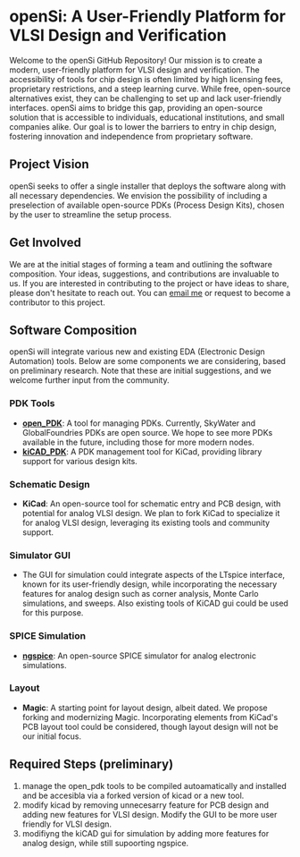 # openSi: A User-Friendly Platform for VLSI Design and Verification

Welcome to the openSi GitHub Repository! Our mission is to create a modern, user-friendly platform for VLSI design and verification. The accessibility of tools for chip design is often limited by high licensing fees, proprietary restrictions, and a steep learning curve. While free, open-source alternatives exist, they can be challenging to set up and lack user-friendly interfaces. openSi aims to bridge this gap, providing an open-source solution that is accessible to individuals, educational institutions, and small companies alike. Our goal is to lower the barriers to entry in chip design, fostering innovation and independence from proprietary software.

## Project Vision

openSi seeks to offer a single installer that deploys the software along with all necessary dependencies. We envision the possibility of including a preselection of available open-source PDKs (Process Design Kits), chosen by the user to streamline the setup process.

## Get Involved

We are at the initial stages of forming a team and outlining the software composition. Your ideas, suggestions, and contributions are invaluable to us. If you are interested in contributing to the project or have ideas to share, please don't hesitate to reach out. You can [email me](mailto:maneapaul@gmail.com) or request to become a contributor to this project.

## Software Composition

openSi will integrate various new and existing EDA (Electronic Design Automation) tools. Below are some components we are considering, based on preliminary research. Note that these are initial suggestions, and we welcome further input from the community.

### PDK Tools

- **[open_PDK](https://github.com/RTimothyEdwards/open_pdks)**: A tool for managing PDKs. Currently, SkyWater and GlobalFoundries PDKs are open source. We hope to see more PDKs available in the future, including those for more modern nodes.
- **[kiCAD_PDK](https://github.com/lethalbit/kicad-pdk-libs)**: A PDK management tool for KiCad, providing library support for various design kits.

### Schematic Design

- **KiCad**: An open-source tool for schematic entry and PCB design, with potential for analog VLSI design. We plan to fork KiCad to specialize it for analog VLSI design, leveraging its existing tools and community support.

### Simulator GUI

- The GUI for simulation could integrate aspects of the LTspice interface, known for its user-friendly design, while incorporating the necessary features for analog design such as corner analysis, Monte Carlo simulations, and sweeps. Also existing tools of KiCAD gui could be used for this purpose.

### SPICE Simulation

- **[ngspice](https://github.com/ngspice/ngspice)**: An open-source SPICE simulator for analog electronic simulations.

### Layout

- **Magic**: A starting point for layout design, albeit dated. We propose forking and modernizing Magic. Incorporating elements from KiCad's PCB layout tool could be considered, though layout design will not be our initial focus.


## Required Steps (preliminary)
1) manage the open_pdk tools to be compiled autoamatically and installed and be accesibla via a forked version of kicad or a new tool.
2) modify kicad by removing unnecesarry feature for PCB design and adding new features for VLSI design. Modify the GUI to be more user friendly for VLSI design.
3) modifiyng the kiCAD gui for simulation by adding more features for analog design, while still supoorting ngspice.
